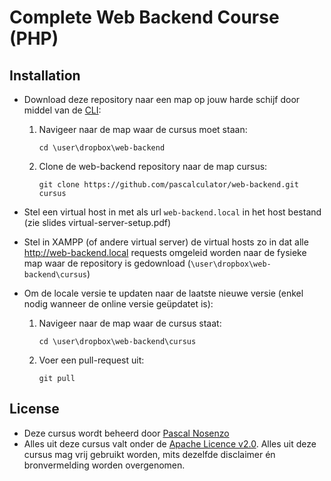 Complete Web Backend Course (PHP)
===========

## Installation

  - Download deze repository naar een map op jouw harde schijf door middel van de [CLI](http://en.wikipedia.org/wiki/Command-line_interface):
    1. Navigeer naar de map waar de cursus moet staan:
    
       ````
       cd \user\dropbox\web-backend
       ````
    2. Clone de web-backend repository naar de map cursus:
       
       ````
       git clone https://github.com/pascalculator/web-backend.git cursus
       ````

  - Stel een virtual host in met als url `web-backend.local` in het host bestand (zie slides virtual-server-setup.pdf)
  - Stel in XAMPP (of andere virtual server) de virtual hosts zo in dat alle http://web-backend.local requests omgeleid worden naar de fysieke map waar de repository is gedownload (`\user\dropbox\web-backend\cursus`)
  - Om de locale versie te updaten naar de laatste nieuwe versie (enkel nodig wanneer de online versie geüpdatet is):
    1. Navigeer naar de map waar de cursus staat:
    
       ````
       cd \user\dropbox\web-backend\cursus
       ````
    2. Voer een pull-request uit:
       
       ````
       git pull
       ````

## License

  - Deze cursus wordt beheerd door [Pascal Nosenzo](mailto:info@pascalculator.be)
  - Alles uit deze cursus valt onder de [Apache Licence v2.0](http://www.apache.org/licenses/LICENSE-2.0.html). Alles uit deze cursus mag vrij gebruikt worden, mits dezelfde disclaimer én bronvermelding worden overgenomen.
